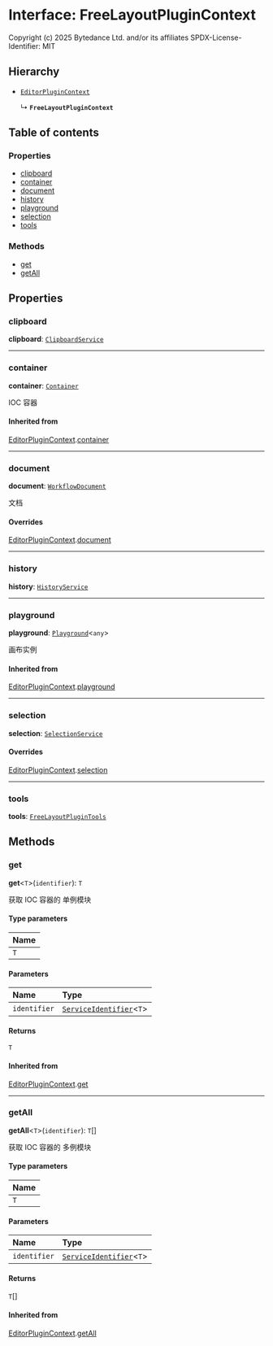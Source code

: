 # Interface: FreeLayoutPluginContext

Copyright (c) 2025 Bytedance Ltd. and/or its affiliates
SPDX-License-Identifier: MIT

## Hierarchy

* [`EditorPluginContext`](/auto-docs/free-layout-editor/interfaces/EditorPluginContext.md)

  ↳ **`FreeLayoutPluginContext`**

## Table of contents

### Properties

* [clipboard](/auto-docs/free-layout-editor/interfaces/FreeLayoutPluginContext.md#clipboard)
* [container](/auto-docs/free-layout-editor/interfaces/FreeLayoutPluginContext.md#container)
* [document](/auto-docs/free-layout-editor/interfaces/FreeLayoutPluginContext.md#document)
* [history](/auto-docs/free-layout-editor/interfaces/FreeLayoutPluginContext.md#history)
* [playground](/auto-docs/free-layout-editor/interfaces/FreeLayoutPluginContext.md#playground)
* [selection](/auto-docs/free-layout-editor/interfaces/FreeLayoutPluginContext.md#selection)
* [tools](/auto-docs/free-layout-editor/interfaces/FreeLayoutPluginContext.md#tools)

### Methods

* [get](/auto-docs/free-layout-editor/interfaces/FreeLayoutPluginContext.md#get)
* [getAll](/auto-docs/free-layout-editor/interfaces/FreeLayoutPluginContext.md#getall)

## Properties

### clipboard

**clipboard**: [`ClipboardService`](/auto-docs/free-layout-editor/variables/ClipboardService-1.md)

***

### container

**container**: [`Container`](/auto-docs/free-layout-editor/interfaces/interfaces.Container.md)

IOC 容器

#### Inherited from

[EditorPluginContext](/auto-docs/free-layout-editor/interfaces/EditorPluginContext.md).[container](/auto-docs/free-layout-editor/interfaces/EditorPluginContext.md#container)

***

### document

**document**: [`WorkflowDocument`](/auto-docs/free-layout-editor/classes/WorkflowDocument.md)

文档

#### Overrides

[EditorPluginContext](/auto-docs/free-layout-editor/interfaces/EditorPluginContext.md).[document](/auto-docs/free-layout-editor/interfaces/EditorPluginContext.md#document)

***

### history

**history**: [`HistoryService`](/auto-docs/free-layout-editor/classes/HistoryService.md)

***

### playground

**playground**: [`Playground`](/auto-docs/free-layout-editor/classes/Playground.md)<`any`>

画布实例

#### Inherited from

[EditorPluginContext](/auto-docs/free-layout-editor/interfaces/EditorPluginContext.md).[playground](/auto-docs/free-layout-editor/interfaces/EditorPluginContext.md#playground)

***

### selection

**selection**: [`SelectionService`](/auto-docs/free-layout-editor/classes/SelectionService.md)

#### Overrides

[EditorPluginContext](/auto-docs/free-layout-editor/interfaces/EditorPluginContext.md).[selection](/auto-docs/free-layout-editor/interfaces/EditorPluginContext.md#selection)

***

### tools

**tools**: [`FreeLayoutPluginTools`](/auto-docs/free-layout-editor/interfaces/FreeLayoutPluginTools.md)

## Methods

### get

**get**<`T`>(`identifier`): `T`

获取 IOC 容器的 单例模块

#### Type parameters

| Name |
| :------ |
| `T` |

#### Parameters

| Name | Type |
| :------ | :------ |
| `identifier` | [`ServiceIdentifier`](/auto-docs/free-layout-editor/types/interfaces.ServiceIdentifier.md)<`T`> |

#### Returns

`T`

#### Inherited from

[EditorPluginContext](/auto-docs/free-layout-editor/interfaces/EditorPluginContext.md).[get](/auto-docs/free-layout-editor/interfaces/EditorPluginContext.md#get)

***

### getAll

**getAll**<`T`>(`identifier`): `T`\[]

获取 IOC 容器的 多例模块

#### Type parameters

| Name |
| :------ |
| `T` |

#### Parameters

| Name | Type |
| :------ | :------ |
| `identifier` | [`ServiceIdentifier`](/auto-docs/free-layout-editor/types/interfaces.ServiceIdentifier.md)<`T`> |

#### Returns

`T`\[]

#### Inherited from

[EditorPluginContext](/auto-docs/free-layout-editor/interfaces/EditorPluginContext.md).[getAll](/auto-docs/free-layout-editor/interfaces/EditorPluginContext.md#getall)

